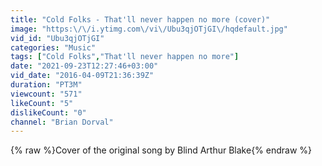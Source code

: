 ```yaml
---
title: "Cold Folks - That'll never happen no more (cover)"
image: "https:\/\/i.ytimg.com\/vi\/Ubu3qjOTjGI\/hqdefault.jpg"
vid_id: "Ubu3qjOTjGI"
categories: "Music"
tags: ["Cold Folks","That'll never happen no more"]
date: "2021-09-23T12:27:46+03:00"
vid_date: "2016-04-09T21:36:39Z"
duration: "PT3M"
viewcount: "571"
likeCount: "5"
dislikeCount: "0"
channel: "Brian Dorval"
---
```

{% raw %}Cover of the original song by Blind Arthur Blake{% endraw %}
